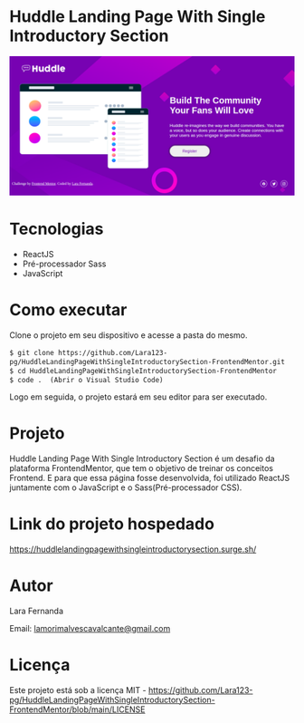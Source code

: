 # Huddle Landing Page With Single Introductory Section

<img src="./src/assets/image.png" />

# Tecnologias

<ul>
    <li>ReactJS</li>
    <li>Pré-processador Sass</li>
    <li>JavaScript</li>
</ul>

# Como executar

Clone o projeto em seu dispositivo e acesse a pasta do mesmo.

```
$ git clone https://github.com/Lara123-pg/HuddleLandingPageWithSingleIntroductorySection-FrontendMentor.git
$ cd HuddleLandingPageWithSingleIntroductorySection-FrontendMentor
$ code .  (Abrir o Visual Studio Code)
```

Logo em seguida, o projeto estará em seu editor para ser executado.

# Projeto

Huddle Landing Page With Single Introductory Section é um desafio da plataforma FrontendMentor, que tem o objetivo de treinar os conceitos Frontend. E para que essa página fosse desenvolvida, foi utilizado ReactJS juntamente com o JavaScript e o Sass(Pré-processador CSS).

# Link do projeto hospedado

https://huddlelandingpagewithsingleintroductorysection.surge.sh/

# Autor

Lara Fernanda

Email: lamorimalvescavalcante@gmail.com

# Licença

Este projeto está sob a licença MIT - https://github.com/Lara123-pg/HuddleLandingPageWithSingleIntroductorySection-FrontendMentor/blob/main/LICENSE

